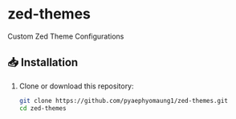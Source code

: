 # zed-themes
Custom Zed Theme Configurations

## 📥 Installation

1. Clone or download this repository:
   ```bash
   git clone https://github.com/pyaephyomaung1/zed-themes.git
   cd zed-themes
